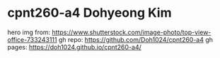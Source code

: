 # cpnt260-a4 Dohyeong Kim
hero img from: https://www.shutterstock.com/image-photo/top-view-office-733243111
gh repo: https://github.com/Doh1024/cpnt260-a4
gh pages: https://doh1024.github.io/cpnt260-a4/

